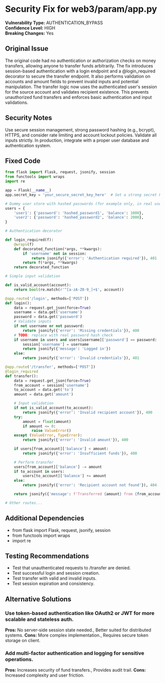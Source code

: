 # Security Fix for web3/param/app.py

**Vulnerability Type:** AUTHENTICATION_BYPASS  
**Confidence Level:** HIGH  
**Breaking Changes:** Yes

## Original Issue
The original code had no authentication or authorization checks on money transfers, allowing anyone to transfer funds arbitrarily. The fix introduces session-based authentication with a login endpoint and a @login_required decorator to secure the transfer endpoint. It also performs validation on accounts and amount fields to prevent invalid inputs and potential manipulation. The transfer logic now uses the authenticated user's session for the source account and validates recipient existence. This prevents unauthorized fund transfers and enforces basic authentication and input validations.

## Security Notes
Use secure session management, strong password hashing (e.g., bcrypt), HTTPS, and consider rate limiting and account lockout policies. Validate all inputs strictly. In production, integrate with a proper user database and authentication system.

## Fixed Code
```py
from flask import Flask, request, jsonify, session
from functools import wraps
import re

app = Flask(__name__)
app.secret_key = 'your_secure_secret_key_here'  # Set a strong secret key for session management

# Dummy user store with hashed passwords (for example only, in real use a database)
users = {
    'user1': {'password': 'hashed_password1', 'balance': 1000},
    'user2': {'password': 'hashed_password2', 'balance': 2000},
}

# Authentication decorator

def login_required(f):
    @wraps(f)
    def decorated_function(*args, **kwargs):
        if 'username' not in session:
            return jsonify({'error': 'Authentication required'}), 401
        return f(*args, **kwargs)
    return decorated_function

# Simple input validation

def is_valid_account(account):
    return bool(re.match(r'^[a-zA-Z0-9_]+$', account))

@app.route('/login', methods=['POST'])
def login():
    data = request.get_json(force=True)
    username = data.get('username')
    password = data.get('password')
    # Validate inputs
    if not username or not password:
        return jsonify({'error': 'Missing credentials'}), 400
    # TODO: replace with real password hash check
    if username in users and users[username]['password'] == password:
        session['username'] = username
        return jsonify({'message': 'Logged in'})
    else:
        return jsonify({'error': 'Invalid credentials'}), 401

@app.route('/transfer', methods=['POST'])
@login_required
def transfer():
    data = request.get_json(force=True)
    from_account = session['username']
    to_account = data.get('to')
    amount = data.get('amount')

    # Input validation
    if not is_valid_account(to_account):
        return jsonify({'error': 'Invalid recipient account'}), 400
    try:
        amount = float(amount)
        if amount <= 0:
            raise ValueError()
    except (ValueError, TypeError):
        return jsonify({'error': 'Invalid amount'}), 400

    if users[from_account]['balance'] < amount:
        return jsonify({'error': 'Insufficient funds'}), 400

    # Perform transfer
    users[from_account]['balance'] -= amount
    if to_account in users:
        users[to_account]['balance'] += amount
    else:
        return jsonify({'error': 'Recipient account not found'}), 404

    return jsonify({'message': f'Transferred {amount} from {from_account} to {to_account}'}), 200

# Other routes...

```

## Additional Dependencies
- from flask import Flask, request, jsonify, session
- from functools import wraps
- import re

## Testing Recommendations
- Test that unauthenticated requests to /transfer are denied.
- Test successful login and session creation.
- Test transfer with valid and invalid inputs.
- Test session expiration and consistency.

## Alternative Solutions

### Use token-based authentication like OAuth2 or JWT for more scalable and stateless auth.
**Pros:** No server-side session state needed., Better suited for distributed systems.
**Cons:** More complex implementation., Requires secure token storage on client.

### Add multi-factor authentication and logging for sensitive operations.
**Pros:** Increases security of fund transfers., Provides audit trail.
**Cons:** Increased complexity and user friction.

